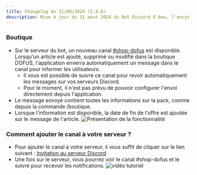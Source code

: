 ```yaml
---
title: Changelog du 31/08/2024 (2.4.8)
description: Mise à jour du 31 aout 2024 du Bot Discord E-bou, l'encyclopédie DOFUS la plus complète sur Discord.
---
```


### Boutique
- Sur le serveur du bot, un nouveau canal [#shop-dofus](https://discord.gg/7P4GCE7bzK) est disponible. Lorsqu'un article est ajouté, supprimé ou modifié dans la boutique DOFUS, l'application enverra automatiquement un message dans le canal pour informer les utilisateurs.
  - Il vous est possible de suivre ce canal pour revoir automatiquement les messages sur vos serveurs Discord.
  - Pour le moment, il n'est pas prévu de pouvoir configurer l'envoi directement depuis l'application.
- Le message envoyé contient toutes les informations sur la pack, comme depuis la commande /boutique.
- Lorsque l'information est disponible, la date de fin de l'offre est ajoutée sur le message de l'article.
![Présentation de la fonctionnalité](https://faareoh.fr/cdn/Discord_Gri9sCpNOR.jpg)
### Comment ajouter le canal à votre serveur ?
- Pour ajouter le canal à votre serveur, il vous suffit de cliquer sur le lien suivant : [Invitation au serveur Discord](https://discord.gg/7P4GCE7bzK)
- Une fois sur le serveur, vous pourrez voir le canal #shop-dofus et le suivre pour recevoir les notifications.
![vidéo tutoriel](https://faareoh.fr/cdn/firefox_zETrrCLkWI.gif)